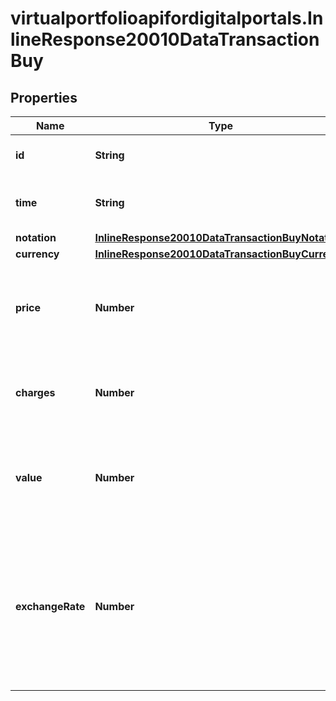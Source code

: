 # virtualportfolioapifordigitalportals.InlineResponse20010DataTransactionBuy

## Properties

Name | Type | Description | Notes
------------ | ------------- | ------------- | -------------
**id** | **String** | Identifier of the opening transaction. | [optional] 
**time** | **String** | Date and time of the opening transaction. | [optional] 
**notation** | [**InlineResponse20010DataTransactionBuyNotation**](InlineResponse20010DataTransactionBuyNotation.md) |  | [optional] 
**currency** | [**InlineResponse20010DataTransactionBuyCurrency**](InlineResponse20010DataTransactionBuyCurrency.md) |  | [optional] 
**price** | **Number** | Purchase price of the position in the portfolio&#39;s base currency. | [optional] 
**charges** | **Number** | Charges accrued in the portfolio&#39;s base currency. | [optional] 
**value** | **Number** | Purchase value of the position in the portfolio&#39;s base currency. | [optional] 
**exchangeRate** | **Number** | The exchange rate between the notation&#39;s currency and the portfolio currency at the time of the opening trade. | [optional] 


